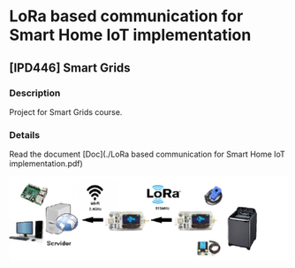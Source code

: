 # LoRa based communication for Smart Home IoT implementation
## [IPD446] Smart Grids
### Description

Project for Smart Grids course.

### Details

Read the document [Doc](./LoRa based communication for Smart Home IoT implementation.pdf)

![system](./imgs/Sistema.png)
